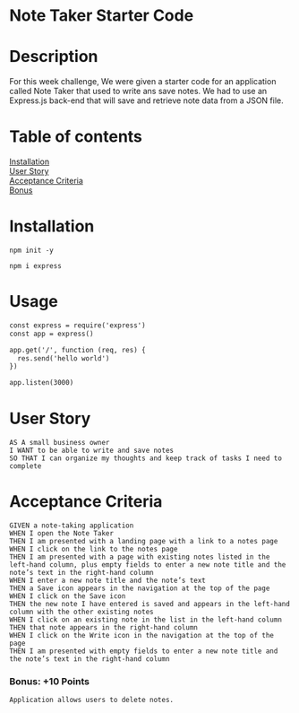 # Note Taker Starter Code
# Description
For this week challenge, We were given a starter code for an application called Note Taker that used to write ans save notes. We had to use an Express.js back-end that will save and retrieve note data from a JSON file.

# Table of contents
[Installation](#Installation)<br>
[User Story](#User-Story)<br>
[Acceptance Criteria](#Acceptance-Criteria)<br>
[Bonus](#Bonus:-+10-Points)<br>
# Installation
```
npm init -y
```
```
npm i express
```
# Usage
``` html
const express = require('express')
const app = express()

app.get('/', function (req, res) {
  res.send('hello world')
})

app.listen(3000)
```
# User Story
``` 
AS A small business owner
I WANT to be able to write and save notes
SO THAT I can organize my thoughts and keep track of tasks I need to complete
```
# Acceptance Criteria
```
GIVEN a note-taking application
WHEN I open the Note Taker
THEN I am presented with a landing page with a link to a notes page
WHEN I click on the link to the notes page
THEN I am presented with a page with existing notes listed in the left-hand column, plus empty fields to enter a new note title and the note’s text in the right-hand column
WHEN I enter a new note title and the note’s text
THEN a Save icon appears in the navigation at the top of the page
WHEN I click on the Save icon
THEN the new note I have entered is saved and appears in the left-hand column with the other existing notes
WHEN I click on an existing note in the list in the left-hand column
THEN that note appears in the right-hand column
WHEN I click on the Write icon in the navigation at the top of the page
THEN I am presented with empty fields to enter a new note title and the note’s text in the right-hand column

```
### Bonus: +10 Points
```
Application allows users to delete notes.
```